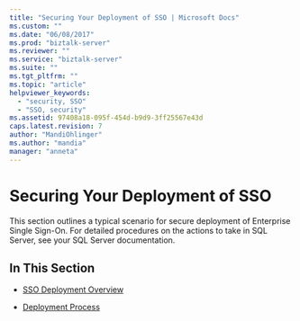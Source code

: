 ```yaml
---
title: "Securing Your Deployment of SSO | Microsoft Docs"
ms.custom: ""
ms.date: "06/08/2017"
ms.prod: "biztalk-server"
ms.reviewer: ""
ms.service: "biztalk-server"
ms.suite: ""
ms.tgt_pltfrm: ""
ms.topic: "article"
helpviewer_keywords: 
  - "security, SSO"
  - "SSO, security"
ms.assetid: 97408a18-095f-454d-b9d9-3ff25567e43d
caps.latest.revision: 7
author: "MandiOhlinger"
ms.author: "mandia"
manager: "anneta"
---
```

# Securing Your Deployment of SSO
This section outlines a typical scenario for secure deployment of Enterprise Single Sign-On. For detailed procedures on the actions to take in SQL Server, see your SQL Server documentation.  
  
## In This Section  
  
-   [SSO Deployment Overview](../core/sso-deployment-overview.md)  
  
-   [Deployment Process](../core/deployment-process.md)